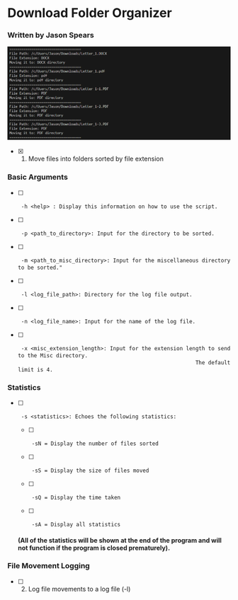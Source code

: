 # Download Folder Organizer

### Written by Jason Spears

![Sorting in action](screenshot.png)

- [x] 1.  Move files into folders sorted by file extension

### Basic Arguments

- [ ]      -h <help> : Display this information on how to use the script.
- [ ]      -p <path_to_directory>: Input for the directory to be sorted.
- [ ]      -m <path_to_misc_directory>: Input for the miscellaneous directory to be sorted."
- [ ]      -l <log_file_path>: Directory for the log file output.
- [ ]      -n <log_file_name>: Input for the name of the log file.
- [ ]      -x <misc_extension_length>: Input for the extension length to send to the Misc directory.
                                                              The default limit is 4.

### Statistics

- [ ]      -s <statistics>: Echoes the following statistics:

  - [ ]      -sN = Display the number of files sorted
  - [ ]      -sS = Display the size of files moved
  - [ ]      -sQ = Display the time taken
  - [ ]      -sA = Display all statistics

  #### (All of the statistics will be shown at the end of the program and will not function if the program is closed prematurely).

### File Movement Logging

- [ ] 2.  Log file movements to a log file (-l)

